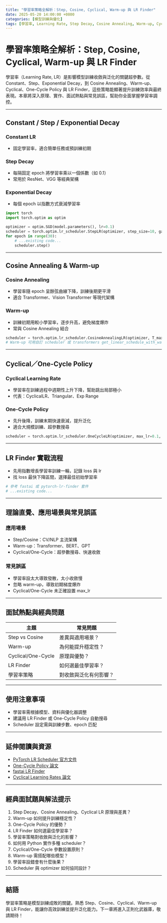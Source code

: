 ```yaml
---
title: "學習率策略全解析：Step, Cosine, Cyclical, Warm-up 與 LR Finder"
date: 2025-05-20 14:00:00 +0800
categories: [模型訓練與優化]
tags: [學習率, Learning Rate, Step Decay, Cosine Annealing, Warm-up, Cyclical, One-Cycle, LR Finder]
---
```


# 學習率策略全解析：Step, Cosine, Cyclical, Warm-up 與 LR Finder

學習率（Learning Rate, LR）是影響模型訓練收斂與泛化的關鍵超參數。從 Constant、Step、Exponential Decay，到 Cosine Annealing、Warm-up、Cyclical、One-Cycle Policy 與 LR Finder，這些策略能顯著提升訓練效率與最終表現。本章將深入原理、實作、面試熱點與常見誤區，幫助你全面掌握學習率調控。

---

## Constant / Step / Exponential Decay

### Constant LR

- 固定學習率，適合簡單任務或預訓練初期

### Step Decay

- 每隔固定 epoch 將學習率乘以一個係數（如 0.1）
- 常用於 ResNet、VGG 等經典架構

### Exponential Decay

- 每個 epoch 以指數方式衰減學習率

```python
import torch
import torch.optim as optim

optimizer = optim.SGD(model.parameters(), lr=0.1)
scheduler = torch.optim.lr_scheduler.StepLR(optimizer, step_size=10, gamma=0.1)
for epoch in range(30):
    # ...existing code...
    scheduler.step()
```

---

## Cosine Annealing & Warm-up

### Cosine Annealing

- 學習率隨 epoch 呈餘弦曲線下降，訓練後期更平滑
- 適合 Transformer、Vision Transformer 等現代架構

### Warm-up

- 訓練初期用較小學習率，逐步升高，避免梯度爆炸
- 常與 Cosine Annealing 結合

```python
scheduler = torch.optim.lr_scheduler.CosineAnnealingLR(optimizer, T_max=20)
# Warm-up 可用自訂 scheduler 或 transformers get_linear_schedule_with_warmup
```

---

## Cyclical／One-Cycle Policy

### Cyclical Learning Rate

- 學習率在訓練過程中週期性上升下降，幫助跳出局部極小
- 代表：CyclicalLR、Triangular、Exp Range

### One-Cycle Policy

- 先升後降，訓練末期快速衰減，提升泛化
- 適合大規模訓練、超參數搜尋

```python
scheduler = torch.optim.lr_scheduler.OneCycleLR(optimizer, max_lr=0.1, steps_per_epoch=100, epochs=10)
```

---

## LR Finder 實戰流程

- 先用指數增長學習率訓練一輪，記錄 loss 與 lr
- 找 loss 最快下降區間，選擇最佳初始學習率

```python
# 參考 fastai 或 pytorch-lr-finder 套件
# ...existing code...
```

---

## 理論直覺、應用場景與常見誤區

### 應用場景

- Step/Cosine：CV/NLP 主流架構
- Warm-up：Transformer、BERT、GPT
- Cyclical/One-Cycle：超參數搜尋、快速收斂

### 常見誤區

- 學習率設太大導致發散，太小收斂慢
- 忽略 warm-up，導致初期梯度爆炸
- Cyclical/One-Cycle 未正確設置 max_lr

---

## 面試熱點與經典問題

| 主題         | 常見問題 |
|--------------|----------|
| Step vs Cosine | 差異與適用場景？ |
| Warm-up      | 為何能提升穩定性？ |
| Cyclical/One-Cycle | 原理與優勢？ |
| LR Finder    | 如何選最佳學習率？ |
| 學習率策略   | 對收斂與泛化有何影響？ |

---

## 使用注意事項

* 學習率需根據模型、資料與優化器調整
* 建議用 LR Finder 或 One-Cycle Policy 自動搜尋
* Scheduler 設定需與訓練步數、epoch 匹配

---

## 延伸閱讀與資源

* [PyTorch LR Scheduler 官方文件](https://pytorch.org/docs/stable/optim.html#how-to-adjust-learning-rate)
* [One-Cycle Policy 論文](https://arxiv.org/abs/1708.07120)
* [fastai LR Finder](https://docs.fast.ai/callback.schedule.html#Learner.lr_find)
* [Cyclical Learning Rates 論文](https://arxiv.org/abs/1506.01186)

---

## 經典面試題與解法提示

1. Step Decay、Cosine Annealing、Cyclical LR 原理與差異？
2. Warm-up 如何提升訓練穩定性？
3. One-Cycle Policy 的優勢？
4. LR Finder 如何選最佳學習率？
5. 學習率策略對收斂與泛化的影響？
6. 如何用 Python 實作多種 scheduler？
7. Cyclical/One-Cycle 參數設置原則？
8. Warm-up 需搭配哪些模型？
9. 學習率設錯會有什麼後果？
10. Scheduler 與 optimizer 如何協同設計？

---

## 結語

學習率策略是模型訓練成敗的關鍵。熟悉 Step、Cosine、Cyclical、Warm-up 與 LR Finder，能讓你高效訓練並提升泛化能力。下一章將進入正則化武器庫，敬請期待！
